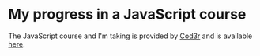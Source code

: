# My progress in a JavaScript course

The JavaScript course and I'm taking is provided by [Cod3r](https://www.cod3r.com.br/) and is available [here](https://www.udemy.com/course/javascript-funcional/). 
